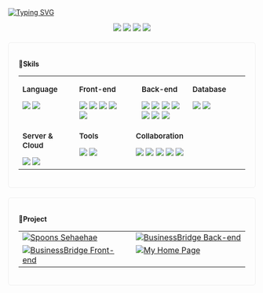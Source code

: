 <!-- 타이핑 액션 -->
<a href="https://git.io/typing-svg">
  <img src="https://readme-typing-svg.demolab.com?font=Pixelify+Sans&pause=1000&color=000000&width=435&lines=Welcome!+seulgi's+GitHub+%3A)" alt="Typing SVG" />
</a>



<!-- 컨택 정보 -->
<p align="center">
  <a href="https://hits.seeyoufarm.com">
    <img src="https://hits.seeyoufarm.com/api/count/incr/badge.svg?url=https%3A%2F%2Fgithub.com%2Fasoong2&count_bg=%23D5E3FF&title_bg=%234C77FF&icon=github.svg&icon_color=%23FFFFFF&title=hits&edge_flat=false" /></a>
  <a href="https://asoong.tistory.com" target="_blank">
    <img src="https://img.shields.io/badge/Blog-4C77FF?style=flat&logo=tistory&logoColor=white" /></a>
  <a href="https://www.instagram.com/_asoong">
    <img src="https://img.shields.io/badge/Instagram-4C77FF?style=flat&logo=instagram&logoColor=white" /></a>
  <a href="mailto:yang950454@gmail.com">
    <img src="https://img.shields.io/badge/yang950454@gmail.com-4C77FF?style=flat&logo=gmail&logoColor=white" /></a>
</p>

</div>


 <div style="border: 1px solid #eeeeee; border-radius: 5px; padding: 20px; margin-top: 20px">

**👾Skils**
<table style="width: 100%; border-spacing: 15px;">
  <tr>
    <td style="width: 25%; vertical-align: top;">
      <p style="font-size: 15px; font-weight: 600;">Language</p>
      <img src="https://img.shields.io/badge/Java-007396?style=flat&logo=Java&logoColor=white">
      <img src="https://img.shields.io/badge/javascript-F7DF1E?style=flat&logo=javascript&logoColor=white"/>
    </td>
    <td style="width: 25%; vertical-align: top; padding-right: 20px;">
      <p style="font-size: 15px; font-weight: 600;">Front-end</p>
      <img src="https://img.shields.io/badge/html5-E34F26?style=flat&logo=html5&logoColor=white">
      <img src="https://img.shields.io/badge/css-1572B6?style=flat&logo=css3&logoColor=white"> 
      <img src="https://img.shields.io/badge/jquery-0769AD?style=flat&logo=jquery&logoColor=white"/>
      <img src="https://img.shields.io/badge/react-61DAFB?style=flat&logo=react&logoColor=white">
      <img src="https://img.shields.io/badge/Redux-764ABC?style=flat&logo=Redux&logoColor=white">
    </td>
    <td style="width: 25%; vertical-align: top; padding-left: 20px;">
      <p style="font-size: 15px; font-weight: 600;">Back-end</p>
      <img src="https://img.shields.io/badge/spring-6DB33F?style=flat&logo=spring&logoColor=white"/>
      <img src="https://img.shields.io/badge/Spring Boot-6DB33F?style=flat&logo=spring boot&logoColor=white"> 
      <img src="https://img.shields.io/badge/Spring Security-6DB33F?style=flat&logo=springsecurity&logoColor=white"> 
      <img src="https://img.shields.io/badge/Spring Data JPA-6DB33F?style=flat">
      <img src="https://img.shields.io/badge/MyBtist-FF0000?style=flat">
      <img src="https://img.shields.io/badge/Rest API-009688?style=flat">
      <img src="https://img.shields.io/badge/gradle-02303A?style=flat&logo=gradle&logoColor=white">
    </td>
    <td style="width: 25%; vertical-align: top;">
      <p style="font-size: 15px; font-weight: 600;">Database</p>
      <img src="https://img.shields.io/badge/oracle-F80000?style=flat&logo=oracle&logoColor=white"> 
      <img src="https://img.shields.io/badge/mysql-4479A1?style=flat&logo=mysql&logoColor=white">
    </td>
  </tr>
  <tr></tr><!-- 윗줄, 아랫줄 간격 -->
  <tr>
    <td style="width: 25%; vertical-align: top;">
      <p style="font-size: 15px; font-weight: 600;">Server & Cloud</p>
      <img src="https://img.shields.io/badge/apache tomcat-F8DC75?style=flat&logo=apachetomcat&logoColor=black">
      <img src="https://img.shields.io/badge/Amazon AWS-232F3E?style=flat&logo=amazon aws&logoColor=white">
    </td>
    <td style="width: 25%; vertical-align: top;">
      <p style="font-size: 15px; font-weight: 600;">Tools</p>
      <img src="https://img.shields.io/badge/intellijidea-000000?style=flat&logo=intellijidea&logoColor=white">
      <img src="https://img.shields.io/badge/visualstudiocode-007ACC?style=flat&logo=visualstudiocode&logoColor=white"/>
    </td>
    <td style="width: 25%; vertical-align: top;">
      <p style="font-size: 15px; font-weight: 600;">Collaboration</p>
      <img src="https://img.shields.io/badge/github-181717?style=flat&logo=github&logoColor=white"> 
      <img src="https://img.shields.io/badge/slack-4A154B?style=flat&logo=slack&logoColor=white"> 
      <img src="https://img.shields.io/badge/notion-000000?style=flat&logo=notion&logoColor=white"/>
      <img src="https://img.shields.io/badge/figma-F24E1E?style=flat&logo=figma&logoColor=white">
      <img src="https://img.shields.io/badge/discord-5865F2?style=flat&logo=discord&logoColor=white">
    </td>
  </tr>
</table>
</div>

<div style="border: 1px solid #eeeeee; border-radius: 5px; padding: 20px; margin-top: 20px">

**👾Project**

<table style="width: 100%; border-spacing: 15px;">
  <tr>
    <td style="width: 50%; vertical-align: top;">
      <a href="https://github.com/spoons-01/spoons-sehaehae">
        <img src="https://github-readme-stats.vercel.app/api/pin/?username=spoons-01&repo=spoons-sehaehae" alt="Spoons Sehaehae">
      </a>
    </td>
    <td style="width: 50%; vertical-align: top;">
      <a href="https://github.com/Business-Bridge/businessbridge-back-end">
        <img src="https://github-readme-stats.vercel.app/api/pin/?username=Business-Bridge&repo=businessbridge-back-end" alt="BusinessBridge Back-end">
      </a>
    </td>
  </tr>
  <tr>
    <td style="width: 50%; vertical-align: top;">
      <a href="https://github.com/Business-Bridge/businessbridge-front-end">
        <img src="https://github-readme-stats.vercel.app/api/pin/?username=Business-Bridge&repo=businessbridge-front-end" alt="BusinessBridge Front-end">
      </a>
    </td>
    <td style="width: 50%; vertical-align: top;">  
      <a href="https://github.com/asoong2/-myHomePage">
        <img src="https://github-readme-stats.vercel.app/api/pin/?username=asoong2&repo=-myHomePage" alt="My Home Page">
      </a>
    </td>
  </tr>
</table>

</div>
